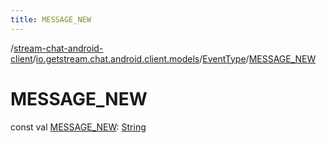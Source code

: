 ```yaml
---
title: MESSAGE_NEW
---
```

/[stream-chat-android-client](../../index.md)/[io.getstream.chat.android.client.models](../index.md)/[EventType](index.md)/[MESSAGE_NEW](MESSAGE_NEW.md)  
  
  
  
# MESSAGE_NEW  
const val [MESSAGE_NEW](MESSAGE_NEW.md): [String](https://kotlinlang.org/api/latest/jvm/stdlib/kotlin/-string/index.html)
